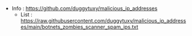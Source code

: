 - Info : https://github.com/duggytuxy/malicious_ip_addresses
  - List : https://raw.githubusercontent.com/duggytuxy/malicious_ip_addresses/main/botnets_zombies_scanner_spam_ips.txt
